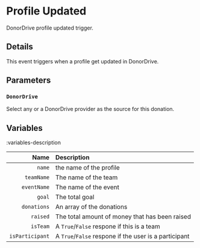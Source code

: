 # Profile Updated
DonorDrive profile updated trigger.

## Details
This event triggers when a profile get updated in DonorDrive.

## Parameters
### `DonorDrive`
Select any or a DonorDrive provider as the source for this donation.

## Variables
:variables-description

Name | Description
----:|:------------
`name` | the name of the profile
`teamName` | The name of the team
`eventName` | The name of the event
`goal` | The total goal
`donations` | An array of the donations
`raised` | The total amount of money that has been raised
`isTeam` | A `True`/`False` respone if this is a team
`isParticipant` | A `True`/`False` respone if the user is a participant